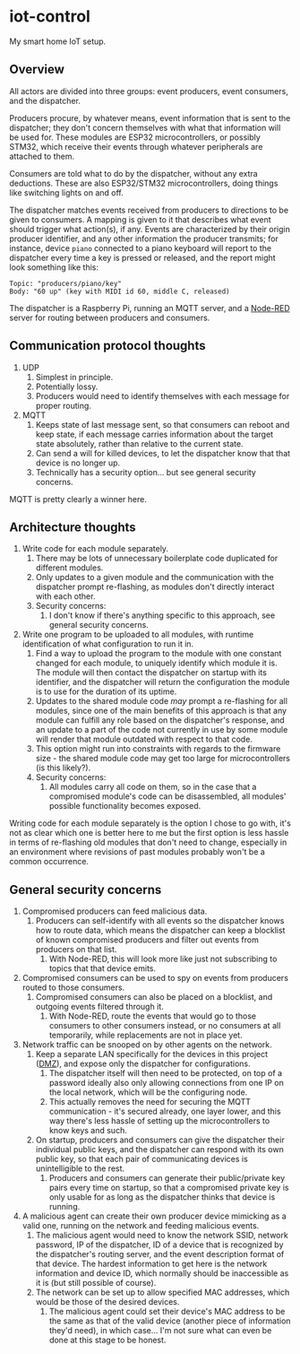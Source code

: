 # iot-control

My smart home IoT setup.

## Overview

All actors are divided into three groups: event producers, event consumers, and the dispatcher.

Producers procure, by whatever means, event information that is sent to the dispatcher; they don't concern themselves with what that information will be used for. These modules are ESP32 microcontrollers, or possibly STM32, which receive their events through whatever peripherals are attached to them.

Consumers are told what to do by the dispatcher, without any extra deductions. These are also ESP32/STM32 microcontrollers, doing things like switching lights on and off.

The dispatcher matches events received from producers to directions to be given to consumers. A mapping is given to it that describes what event should trigger what action(s), if any. Events are characterized by their origin producer identifier, and any other information the producer transmits; for instance, device `piano` connected to a piano keyboard will report to the dispatcher every time a key is pressed or released, and the report might look something like this:

```
Topic: "producers/piano/key"
Body: "60 up" (key with MIDI id 60, middle C, released)
```

The dispatcher is a Raspberry Pi, running an MQTT server, and a [Node-RED][nodered] server for routing between producers and consumers.

## Communication protocol thoughts

1. UDP
    1. Simplest in principle.
    2. Potentially lossy.
    3. Producers would need to identify themselves with each message for proper routing.
2. MQTT
    1. Keeps state of last message sent, so that consumers can reboot and keep state, if each message carries information about the target state absolutely, rather than relative to the current state.
    2. Can send a will for killed devices, to let the dispatcher know that that device is no longer up.
    3. Technically has a security option... but see general security concerns.

MQTT is pretty clearly a winner here.

## Architecture thoughts

1. Write code for each module separately.
    1. There may be lots of unnecessary boilerplate code duplicated for different modules.
    2. Only updates to a given module and the communication with the dispatcher prompt re-flashing, as modules don't directly interact with each other.
    3. Security concerns:
        1. I don't know if there's anything specific to this approach, see general security concerns.
2. Write one program to be uploaded to all modules, with runtime identification of what configuration to run it in.
    1. Find a way to upload the program to the module with one constant changed for each module, to uniquely identify which module it is. The module will then contact the dispatcher on startup with its identifier, and the dispatcher will return the configuration the module is to use for the duration of its uptime.
    2. Updates to the shared module code _may_ prompt a re-flashing for all modules, since one of the main benefits of this approach is that any module can fulfill any role based on the dispatcher's response, and an update to a part of the code not currently in use by some module will render that module outdated with respect to that code.
    3. This option might run into constraints with regards to the firmware size - the shared module code may get too large for microcontrollers (is this likely?).
    4. Security concerns:
        1. All modules carry all code on them, so in the case that a compromised module's code can be disassembled, all modules' possible functionality becomes exposed.

Writing code for each module separately is the option I chose to go with, it's not as clear which one is better here to me but the first option is less hassle in terms of re-flashing old modules that don't need to change, especially in an environment where revisions of past modules probably won't be a common occurrence.

## General security concerns

1. Compromised producers can feed malicious data.
    1. Producers can self-identify with all events so the dispatcher knows how to route data, which means the dispatcher can keep a blocklist of known compromised producers and filter out events from producers on that list.
        1. With Node-RED, this will look more like just not subscribing to topics that that device emits.
2. Compromised consumers can be used to spy on events from producers routed to those consumers.
    1. Compromised consumers can also be placed on a blocklist, and outgoing events filtered through it.
        1. With Node-RED, route the events that would go to those consumers to other consumers instead, or no consumers at all temporarily, while replacements are not in place yet.
3. Network traffic can be snooped on by other agents on the network.
    1. Keep a separate LAN specifically for the devices in this project ([DMZ][dmz]), and expose only the dispatcher for configurations.
        1. The dispatcher itself will then need to be protected, on top of a password ideally also only allowing connections from one IP on the local network, which will be the configuring node.
        2. This actually removes the need for securing the MQTT communication - it's secured already, one layer lower, and this way there's less hassle of setting up the microcontrollers to know keys and such.
    2. On startup, producers and consumers can give the dispatcher their individual public keys, and the dispatcher can respond with its own public key, so that each pair of communicating devices is unintelligible to the rest.
        1. Producers and consumers can generate their public/private key pairs every time on startup, so that a compromised private key is only usable for as long as the dispatcher thinks that device is running.
4. A malicious agent can create their own producer device mimicking as a valid one, running on the network and feeding malicious events.
    1. The malicious agent would need to know the network SSID, network password, IP of the dispatcher, ID of a device that is recognized by the dispatcher's routing server, and the event description format of that device. The hardest information to get here is the network information and device ID, which normally should be inaccessible as it is (but still possible of course).
    2. The network can be set up to allow specified MAC addresses, which would be those of the desired devices.
        1. The malicious agent could set their device's MAC address to be the same as that of the valid device (another piece of information they'd need), in which case... I'm not sure what can even be done at this stage to be honest.

[nodered]: https://nodered.org/
[dmz]: https://en.wikipedia.org/wiki/DMZ_(computing)
